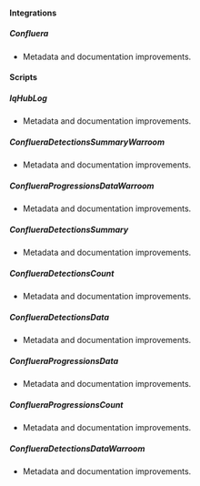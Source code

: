 
#### Integrations

##### Confluera

- Metadata and documentation improvements.

#### Scripts

##### IqHubLog

- Metadata and documentation improvements.
##### ConflueraDetectionsSummaryWarroom

- Metadata and documentation improvements.
##### ConflueraProgressionsDataWarroom

- Metadata and documentation improvements.
##### ConflueraDetectionsSummary

- Metadata and documentation improvements.
##### ConflueraDetectionsCount

- Metadata and documentation improvements.
##### ConflueraDetectionsData

- Metadata and documentation improvements.
##### ConflueraProgressionsData

- Metadata and documentation improvements.
##### ConflueraProgressionsCount

- Metadata and documentation improvements.
##### ConflueraDetectionsDataWarroom

- Metadata and documentation improvements.
